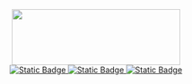 <div id="header" align="center">
  <img src="https://i.giphy.com/media/v1.Y2lkPTc5MGI3NjExamthcXRma2ZvanZhNThlcHRhbHFiYWZvdXZoMjVzNmU5ZGgwdTkzaiZlcD12MV9pbnRlcm5hbF9naWZfYnlfaWQmY3Q9Zw/DyNmUtSKQZ61i/giphy.gif" width="300px" height="100px"/>
</div>
<div id="socials" align="center">
    <a href="https://github.com/romyzanosit">
    <img alt="Static Badge" src="https://img.shields.io/badge/GitHub-black?style=for-the-badge&logo=github&logoColor=white&logoSize=100&color=black&link=https%3A%2F%2Ft.me%2Fromaperec">
  </a>
    <a href="https://t.me/romaperec">
    <img alt="Static Badge" src="https://img.shields.io/badge/Telegram-white?style=for-the-badge&logo=telegram&logoColor=white&logoSize=100&color=blue&link=https%3A%2F%2Ft.me%2Fromaperec">
  </a>
    <a href="https://t.me/romaperec">
   <img alt="Static Badge" src="https://img.shields.io/badge/Youtube-black?style=for-the-badge&logo=youtube&logoColor=white&logoSize=100&color=red&link=https%3A%2F%2Fwww.youtube.com%2F%40romazombik">
  </a>
</div>

